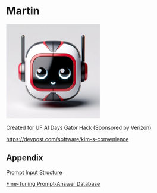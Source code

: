 # Martin

<img src="assets/avatar.png" width="50%" alt="Avatar">

Created for UF AI Days Gator Hack (Sponsored by Verizon)

https://devpost.com/software/kim-s-convenience

## Appendix

[Prompt Input Structure](https://docs.google.com/document/d/1-zlETkh-fIw4FNVqavoH0a2pIahGOS52Z54jz0YFaAA/edit?usp=sharing)

[Fine-Tuning Prompt-Answer Database](https://docs.google.com/document/d/1gAoCvh5kR5Kx-YyVUNBxd91vlNi49J-1v8jW0NjO__I/edit?usp=sharing)

